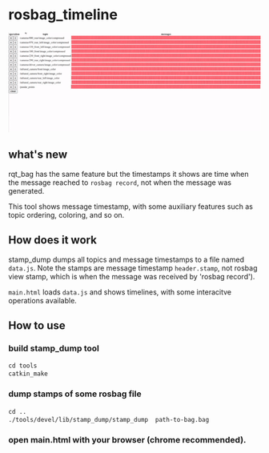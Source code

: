 # rosbag_timeline

![screenshot](./doc/demo.gif)

## what's new

rqt_bag has the same feature but the timestamps it shows are time when the message reached to `rosbag record`, not when the message was generated.

This tool shows message timestamp, with some auxiliary features such as topic ordering, coloring, and so on.


## How does it work
stamp_dump dumps all topics and message timestamps to a file named `data.js`. Note the stamps are message timestamp `header.stamp`, not rosbag view stamp, which is when the message was received by 'rosbag record').


`main.html` loads `data.js` and shows timelines, with some interacitve operations available.

## How to use
### build stamp_dump tool
```
cd tools
catkin_make
```
### dump stamps of some rosbag file
```
cd ..
./tools/devel/lib/stamp_dump/stamp_dump  path-to-bag.bag

```
### open main.html with your browser (chrome recommended).

